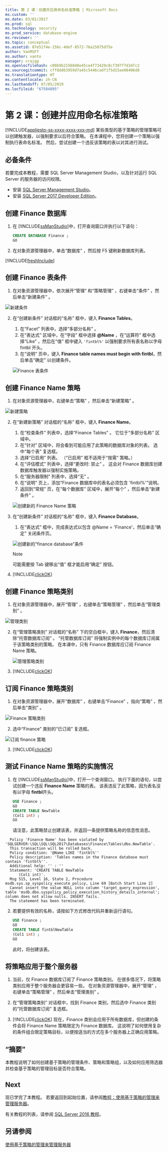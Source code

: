 ```yaml
---
title: 第 2 课：创建并应用命名标准策略 | Microsoft Docs
ms.custom: ''
ms.date: 03/01/2017
ms.prod: sql
ms.technology: security
ms.prod_service: database-engine
ms.reviewer: ''
ms.topic: conceptual
ms.assetid: 87e51f4e-156c-4def-8572-76a15075d75e
author: VanMSFT
ms.author: vanto
manager: craigg
ms.openlocfilehash: c00b9b2156848e45ce4f73429c8cf397f7d34fc2
ms.sourcegitcommit: cff8dd63959d7a45c5446cadf1f5d15ae08406d8
ms.translationtype: HT
ms.contentlocale: zh-CN
ms.lasthandoff: 07/05/2019
ms.locfileid: "67584895"
---
```

# <a name="lesson-2-create-and-apply-a-naming-standards-policy"></a>第 2 课：创建并应用命名标准策略
[!INCLUDE[appliesto-ss-xxxx-xxxx-xxx-md](../../includes/appliesto-ss-xxxx-xxxx-xxx-md.md)]
某些类型的基于策略的管理策略可以创建触发器，以强制要求以后符合策略。 在本课程中，您将创建一个策略以强制执行表命名标准。 然后，尝试创建一个违反该策略的表以对其进行测试。  


## <a name="prerequisites"></a>必备条件
若要完成本教程，需要 SQL Server Management Studio，以及针对运行 SQL Server 的服务器的访问权限。

- 安装 [SQL Server Management Studio](https://docs.microsoft.com/sql/ssms/download-sql-server-management-studio-ssms)。
- 安装 [SQL Server 2017 Developer Edition](https://www.microsoft.com/sql-server/sql-server-downloads)。
  
## <a name="create-the-finance-database"></a>创建 Finance 数据库  
  
1.  在 [!INCLUDE[ssManStudio](../../includes/ssmanstudio-md.md)]中，打开查询窗口并执行以下语句：  
  
    ```sql  
    CREATE DATABASE Finance ;  
    GO  
    ```  
  
2.  在对象资源管理器中，单击“数据库”  ，然后按 F5 键刷新数据库列表。  

[!INCLUDE[freshInclude](../../includes/paragraph-content/fresh-note-steps-feedback.md)]

## <a name="create-the-finance-tables-condition"></a>创建 Finance 表条件 

1.  在对象资源管理器中，依次展开“管理”  和“策略管理”  ，右键单击“条件”  ，然后单击“新建条件”  。 

   ![新建条件](Media/lesson-2-create-and-apply-a-naming-standards-policy/new-condition.png)
  
2.  在“创建新条件”  对话框的“名称”  框中，键入 **Finance Tables**。  
    1. 在“Facet”  列表中，选择“多部分名称”  。 
    1. 在“表达式”  区域中，在“字段”  框中选择 **@Name** ，在“运算符”  框中选择“Like”  ，然后在“值”  框中键入 ```'fintbl%'``` 以强制要求所有表名称以字母 fintbl  开头。
    1. 在“说明”  页中，键入 **Finance table names must begin with fintbl**，然后单击“确定”  以创建条件。  

    ![Finance 表条件](Media/lesson-2-create-and-apply-a-naming-standards-policy/finance-tables-condition.png)
 
## <a name="create-the-finance-name-policy"></a>创建 Finance Name 策略  
  
1.  在对象资源管理器中，右键单击“策略”  ，然后单击“新建策略”  。  

   ![新建策略](Media/lesson-2-create-and-apply-a-naming-standards-policy/new-policy.png)
  
2.  在“新建新策略”  对话框的“名称”  框中，键入 **Finance Name**。
    1. 在“检查条件”  列表中，选择“Finance Tables”  。 它位于“多部分名称”  区域中。 
    1. 在“针对”  区域中，将会看到可能应用了此策略的数据库对象的列表。 选中“每个表”  复选框。
    1. 选择“已启用”  列表。 （“已启用”  框不适用于“按需”  策略。）
    1. 在“评估模式”  列表中，选择“更改时: 禁止”  。 这会对 Finance 数据库创建数据库触发器以强制实施策略。 
    1. 在“服务器限制”  列表中，选择“无”  。 
    1. 在“说明”  页上，添加“Finance 数据库中的表名必须包含 'fintbl%'”说明。 
    1. 返回到“常规”  页，在“每个数据库”  区域中，展开“每个”  ，然后单击“新建条件”  。

    ![创建新的 Finance Name 策略](Media/lesson-2-create-and-apply-a-naming-standards-policy/create-new-policy-finance-name.png)
  
6.  在“创建新条件”  对话框的“名称”  框中，键入 **Finance Database**。
    1. 在“表达式”  框中，完成表达式以包含 @Name = 'Finance'，然后单击“确定”  关闭条件页。 
  
    ![创建新的“finance database”条件](Media/lesson-2-create-and-apply-a-naming-standards-policy/create-new-condition.png)

    > [!NOTE]  
    > 可能需要按 Tab 键移出“值”  框才能启用“确定”  按钮。  
  
11. [!INCLUDE[clickOK](../../includes/clickok-md.md)]  
  
## <a name="create-the-finance-policy-category"></a>创建 Finance 策略类别  
  
1.  在对象资源管理器中，展开“管理”  ，右键单击“策略管理”  ，然后单击“管理类别”  。  

   ![管理类别](Media/lesson-2-create-and-apply-a-naming-standards-policy/manage-categories.png)
  
2.  在“管理策略类别”  对话框的“名称”  下的空白框中，键入 **Finance**，然后清除“托管数据库订阅”  。 “托管数据库订阅”  将强制实例中的每个数据库订阅属于该策略类别的策略。 在本课中，只有 Finance 数据库应订阅 Finance Name 策略。  

    ![管理策略类别](Media/lesson-2-create-and-apply-a-naming-standards-policy/manage-policy-categories.png)
  
3.  [!INCLUDE[clickOK](../../includes/clickok-md.md)]  

## <a name="subscribe-to-the-finance-policy-category"></a>订阅 Finance 策略类别  
  
1.  在对象资源管理器中，展开“数据库”  ，右键单击“Finance”  ，指向“策略”  ，然后单击“类别”  。 

   ![Finance 策略类别](Media/lesson-2-create-and-apply-a-naming-standards-policy/finance-categories.png)
  
2.  选中“Finance”  类别的“已订阅”  复选框。  

   ![订阅 finance 策略](Media/lesson-2-create-and-apply-a-naming-standards-policy/subscribe-to-finance.png)
  
3.  [!INCLUDE[clickOK](../../includes/clickok-md.md)]  
  
## <a name="test-the-enforcement-of-the-finance-name-policy"></a>测试 Finance Name 策略的实施情况  
  
1.  在 [!INCLUDE[ssManStudio](../../includes/ssmanstudio-md.md)]中，打开一个查询窗口。 执行下面的语句，以尝试创建一个违反 **Finance Name** 策略的表。 该表违反了此策略，因为表名没有以字母 **fintbl**开头。  
  
    ```sql  
    USE Finance ;  
    GO  
    CREATE TABLE NewTable  
    (Col1 int) ;  
    GO    
    ```  
  
    请注意，此策略禁止创建该表，并返回一条提供策略名称的信息性消息。 

   ```
     Policy 'Finance Name' has been violated by 'SQLSERVER:\SQL\SQL\SQL2017\Databases\Finance\Tables\dbo.NewTable'.
     This transaction will be rolled back.
     Policy condition: '@Name LIKE 'fintbl%''
     Policy description: 'Tables names in the Finance database must contain 'fintbl%''.
     Additional help: '' : ''
     Statement: 'CREATE TABLE NewTable  
         (Col1 int)'.
     Msg 515, Level 16, State 2, Procedure msdb.sys.sp_syspolicy_execute_policy, Line 69 [Batch Start Line 2]
     Cannot insert the value NULL into column 'target_query_expression', table 'msdb.dbo.syspolicy_policy_execution_history_details_internal'; column does not allow nulls. INSERT fails.
     The statement has been terminated.
   ``` 
  
2.  若要提供有效的名称，请按如下方式修改代码并重新运行语句。  
  
    ```sql  
    USE Finance ;  
    GO  
    CREATE TABLE fintblNewTable  
    (Col1 int) ;  
    GO    
    ```  
  
    此时，将创建该表。  
  
## <a name="apply-the-policy-to-the-whole-server"></a>将策略应用于整个服务器  
  
1.  当前，仅 Finance 数据库订阅了 Finance 策略类别。 在很多情况下，将策略类别应用于整个服务器会更容易一些。 在对象资源管理器中，展开“管理”  ，右键单击“策略管理”  ，然后单击“管理类别”  。  
  
2.  在“管理策略类别”  对话框中，找到 Finance 类别，然后选中 Finance 类别的“托管数据库订阅”  复选框。  
  
3.  [!INCLUDE[clickOK](../../includes/clickok-md.md)] 现在，Finance 类别会应用于所有数据库，但创建的条件会将 Finance Name 策略限定为 Finance 数据库。 这说明了如何使用复杂的条件组合限定策略目标，以便按适当的方式在多个服务器上正确应用策略。  
  
## <a name="summary"></a>“摘要”  
本教程说明了如何创建基于策略的管理条件、策略和策略组，以及如何应用筛选器并检查基于策略的管理目标是否符合策略。  
  
## <a name="next"></a>Next  
现已学完了本教程。 若要返回到起始位置，请参阅[教程：使用基于策略的管理来管理服务器](../../relational-databases/policy-based-management/tutorial-administering-servers-by-using-policy-based-management.md)。  
  
有关教程的列表，请参阅 [SQL Server 2016 教程](../../sql-server/tutorials-for-sql-server-2016.md)。  
  
## <a name="see-also"></a>另请参阅  
[使用基于策略的管理来管理服务器](../../relational-databases/policy-based-management/administer-servers-by-using-policy-based-management.md)  
